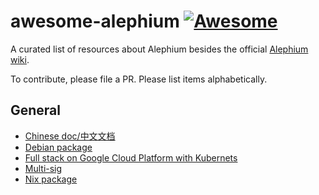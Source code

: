 # awesome-alephium [![Awesome](https://awesome.re/badge.svg)](https://github.com/alephium/awesome-alephium)

A curated list of resources about Alephium besides the official [Alephium wiki](https://github.com/alephium/alephium/wiki).

To contribute, please file a PR. Please list items alphabetically.

## General

* [Chinese doc/中文文档](https://github.com/Lbqds/alephium-docs)
* [Debian package](https://projects.iabsis.com/projects/alephium-pkg/wiki/How_to_install_Alephium_with_packages)
* [Full stack on Google Cloud Platform with Kubernets](https://github.com/liuhongchao/alephium-stack)
* [Multi-sig](https://www.notion.so/altco/alephium-b8c069de878f4820bbd1176cbcab9cc7)
* [Nix package](https://github.com/chloekek/alephium-nix)